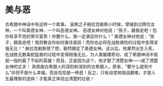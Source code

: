 # 美与恶
古希腊中神话中有这样一个故事。 
宙斯之子赫拉克勒斯小时候，曾碰到过两位女神，一个叫美德女神，一个叫恶德女神。 
恶德女神对他说：“孩子，跟我走吧！包你有享不完的荣华富贵！你要什么，我一定满足你什么！” 
美德女神对他说：“孩子，跟我走吧！我将教会你如何勇往直前！而你也必将在战胜艰险的过程中变得坚强无比！” 
赫拉克勒斯想了想，毅然跟定了美德女神。这以后，他果然出生入死，在战胜无数毒蛇猛兽的过程中变得刚强无比，为人类屡建奇功，成了希腊神话中首屈一指的最了不起的英雄！而且，正是因为这个，他才娶了清楚女神——成了清楚女神的丈夫！ 
真佩服古希腊人的深刻和深刻的古希腊人，原来，“要什么就有什么”非但不是什么幸福，而且恰恰是一种恶！反之，只有自觉地挑战磨难，才是人生最理智的选择！才能真正体现出清楚的壮丽！
  